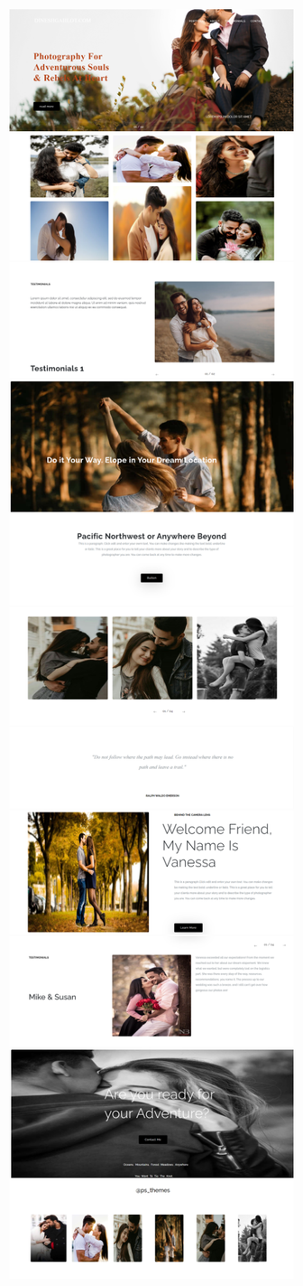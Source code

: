 <img src="./images/page1.png">
<img src="./images/page2.png">
<img src="./images/page3.png">
<img src="./images/page4.png">
<img src="./images/page5.png">
<img src="./images/page6.png">
<img src="./images/page7.png">
<img src="./images/page8.png">
<img src="./images/page9.png">
<img src="./images/page10.png">
<img src="./images/page11.png">